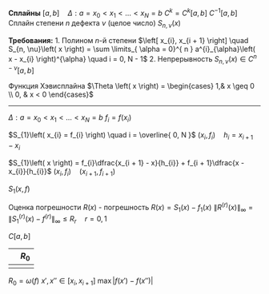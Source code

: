 **Сплайны**
	$\left[ a, b \right] \quad \Delta: a = x_{0} < x_{1} < \ldots < x_{N} = b$
	$C^{k} = C^{k}\left[ a, b \right]$
	$C^{-1}\left[ a, b \right]$
	Сплайн степени $n$ дефекта $\nu$ (целое число) $S_{n, \nu}\left( x \right)$ 

**Требования:**
	1. Полином $n$-й степени
	   $\left[ x_{i}, x_{i + 1} \right] \quad S_{n, \nu}\left( x \right) = \sum \limits_{ \alpha = 0}^{ n } a^{i}_{\alpha}\left( x - x_{i} \right)^{\alpha} \quad i = 0, N - 1$
	2. Непрерывность
	   $S_{n, \nu}\left( x \right) \in C^{n - \nu}\left[ a, b \right]$

Функция Хэвисплайна
	$\Theta \left( x \right) = \begin{cases} 1,& x \geq 0 \\ 0, & x < 0 \end{cases}$


---

$\Delta: a = x_{0} < x_{1} < \ldots < x_{N} = b$
$f_{i} = f\left( x_{i} \right)$

$S_{1}\left( x_{i} = f_{i} \right) \quad i = \overline{ 0, N }$
	$\left( x_{i}, f_{i} \right) \quad h_{i} = x_{i + 1} - x_{i}$

$S_{1}\left( x \right) = f_{i}\dfrac{x_{i + 1} - x}{h_{i}} + f_{i + 1}\dfrac{x - x_{i}}{h_{i}}$
	$\left( x_{i}, f_{i} \right) \quad \left( x_{i + 1}, f_{i + 1} \right)$

$S_{1}\left( x, f \right)$


Оценка погрешности
$R\left( x \right)$ - погрешность
$R\left( x \right) = S_{1}\left( x \right) - f_{1}\left( x \right)$
$\left\| R^{\left( r \right)}\left( x \right) \right\|_{\infty} = \left\| S_{1}^{\left( r \right)} \left( x \right) - f^{\left( r \right)} \right\|_{\infty} \leq R_{r} \quad r = 0, 1$

$C\left[ a, b \right]$

|     | $R_{0}$ |
| --- | ------- |
|     |         |


$R_{0} = \omega\left( f \right)$
$x', x'' \in \left[ x_{i}, x_{i + 1} \right]$
$\max\left| f\left( x' \right) - f\left( x'' \right) \right|$
